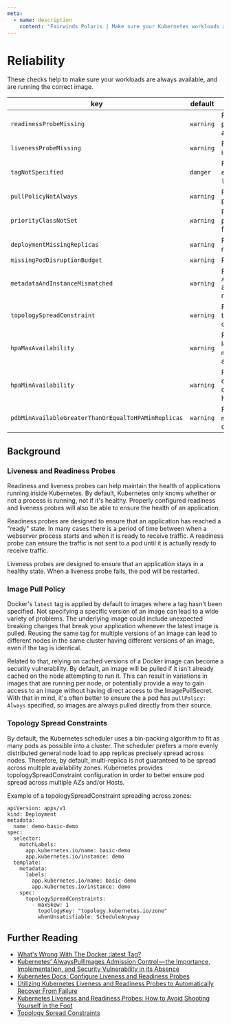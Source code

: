 ```yaml
---
meta:
  - name: description
    content: "Fairwinds Polaris | Make sure your Kubernetes workloads are always available, and are running the correct image."
---
```

# Reliability

These checks help to make sure your workloads are always available,
and are running the correct image.

key | default | description
----|---------|------------
`readinessProbeMissing` | `warning` | Fails when a readiness probe is not configured for a pod.
`livenessProbeMissing` | `warning` | Fails when a liveness probe is not configured for a pod.
`tagNotSpecified` | `danger` | Fails when an image tag is either not specified or `latest`.
`pullPolicyNotAlways` | `warning` | Fails when an image pull policy is not `always`.
`priorityClassNotSet` | `warning` | Fails when a priorityClassName is not set for a pod.
`deploymentMissingReplicas` | `warning` | Fails when there is only one replica for a deployment.
`missingPodDisruptionBudget` | `warning` | Fails when PDB is missing.
`metadataAndInstanceMismatched` | `warning` | Fails when label `app.kubernetes.io/instance` and `metadata.name` mismatch
`topologySpreadConstraint` | `warning` | Fails when there is no topology spread constraint on the pod
`hpaMaxAvailability` | `warning` | Fails when `maxAvailable` lesser or equal than `minAvailable` (if defined) for a HorizontalPodAutoscaler
`hpaMinAvailability` | `warning` | Fails when `minAvailable` (if defined) lesser or equal to one for a HorizontalPodAutoscaler
`pdbMinAvailableGreaterThanOrEqualToHPAMinReplicas` | `warning` |  Fails when PDB `minAvailable` is greater than or equal to HPA `minReplicas`

## Background

### Liveness and Readiness Probes
Readiness and liveness probes can help maintain the health of applications running inside Kubernetes. By default, Kubernetes only knows whether or not a process is running, not if it's healthy. Properly configured readiness and liveness probes will also be able to ensure the health of an application.

Readiness probes are designed to ensure that an application has reached a "ready" state. In many cases there is a period of time between when a webserver process starts and when it is ready to receive traffic. A readiness probe can ensure the traffic is not sent to a pod until it is actually ready to receive traffic.

Liveness probes are designed to ensure that an application stays in a healthy state. When a liveness probe fails, the pod will be restarted.

### Image Pull Policy
Docker's `latest` tag is applied by default to images where a tag hasn't been specified. Not specifying a specific version of an image can lead to a wide variety of problems. The underlying image could include unexpected breaking changes that break your application whenever the latest image is pulled. Reusing the same tag for multiple versions of an image can lead to different nodes in the same cluster having different versions of an image, even if the tag is identical.

Related to that, relying on cached versions of a Docker image can become a security vulnerability. By default, an image will be pulled if it isn't already cached on the node attempting to run it. This can result in variations in images that are running per node, or potentially provide a way to gain access to an image without having direct access to the ImagePullSecret. With that in mind, it's often better to ensure the a pod has `pullPolicy: Always` specified, so images are always pulled directly from their source.

### Topology Spread Constraints

By default, the Kubernetes scheduler uses a bin-packing algorithm to fit as many pods as possible into a cluster. The scheduler prefers a more evenly distributed general node load to app replicas precisely spread across nodes. Therefore, by default, multi-replica is not guaranteed to be spread across multiple availability zones. Kubernetes provides topologySpreadConstraint configuration in order to better ensure pod spread across multiple AZs and/or Hosts.

Example of a topologySpreadConstraint spreading across zones:

```
apiVersion: apps/v1
kind: Deployment
metadata:
  name: demo-basic-demo
spec:
  selector:
    matchLabels:
      app.kubernetes.io/name: basic-demo
      app.kubernetes.io/instance: demo
  template:
    metadata:
      labels:
        app.kubernetes.io/name: basic-demo
        app.kubernetes.io/instance: demo
    spec:
      topologySpreadConstraints:
        - maxSkew: 1
          topologyKey: "topology.kubernetes.io/zone"
          whenUnsatisfiable: ScheduleAnyway
```


## Further Reading

- [What's Wrong With The Docker :latest Tag?](https://vsupalov.com/docker-latest-tag/)
- [Kubernetes’ AlwaysPullImages Admission Control — the Importance, Implementation, and Security Vulnerability in its Absence](https://medium.com/@trstringer/kubernetes-alwayspullimages-admission-control-the-importance-implementation-and-security-d83ff3815840)
- [Kubernetes Docs: Configure Liveness and Readiness Probes](https://kubernetes.io/docs/tasks/configure-pod-container/configure-liveness-readiness-probes/)
- [Utilizing Kubernetes Liveness and Readiness Probes to Automatically Recover From Failure](https://medium.com/spire-labs/utilizing-kubernetes-liveness-and-readiness-probes-to-automatically-recover-from-failure-2fe0314f2b2e)
- [Kubernetes Liveness and Readiness Probes: How to Avoid Shooting Yourself in the Foot](https://blog.colinbreck.com/kubernetes-liveness-and-readiness-probes-how-to-avoid-shooting-yourself-in-the-foot/)
- [Topology Spread Constraints](https://kubernetes.io/docs/concepts/scheduling-eviction/topology-spread-constraints/)
